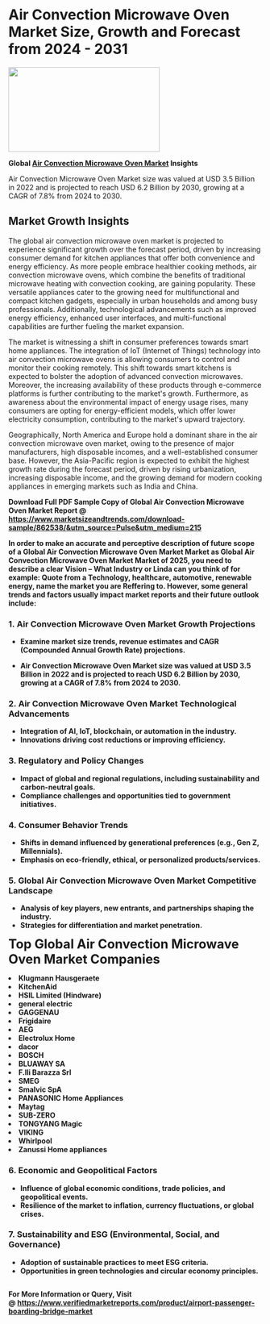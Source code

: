 <H1>Air Convection Microwave Oven Market Size, Growth and Forecast from 2024 - 2031</H1><img class="aligncenter size-medium wp-image-584254" src="https://thirdeyenews.in/wp-content/uploads/2024/09/Global-Market-Research-300x168.jpeg" alt="" width="300" height="168" /><p><strong>Global&nbsp;<a href="https://www.marketsizeandtrends.com/download-sample/862538/&amp;utm_source=Pulse&amp;utm_medium=215">Air Convection Microwave Oven Market</a> Insights</strong></p><p>Air Convection Microwave Oven Market size was valued at USD 3.5 Billion in 2022 and is projected to reach USD 6.2 Billion by 2030, growing at a CAGR of 7.8% from 2024 to 2030.</p><p><h2>Market Growth Insights</h2> <p>The global air convection microwave oven market is projected to experience significant growth over the forecast period, driven by increasing consumer demand for kitchen appliances that offer both convenience and energy efficiency. As more people embrace healthier cooking methods, air convection microwave ovens, which combine the benefits of traditional microwave heating with convection cooking, are gaining popularity. These versatile appliances cater to the growing need for multifunctional and compact kitchen gadgets, especially in urban households and among busy professionals. Additionally, technological advancements such as improved energy efficiency, enhanced user interfaces, and multi-functional capabilities are further fueling the market expansion.</p> <p><strong></strong></p> <p>The market is witnessing a shift in consumer preferences towards smart home appliances. The integration of IoT (Internet of Things) technology into air convection microwave ovens is allowing consumers to control and monitor their cooking remotely. This shift towards smart kitchens is expected to bolster the adoption of advanced convection microwaves. Moreover, the increasing availability of these products through e-commerce platforms is further contributing to the market's growth. Furthermore, as awareness about the environmental impact of energy usage rises, many consumers are opting for energy-efficient models, which offer lower electricity consumption, contributing to the market's upward trajectory.</p> <p>Geographically, North America and Europe hold a dominant share in the air convection microwave oven market, owing to the presence of major manufacturers, high disposable incomes, and a well-established consumer base. However, the Asia-Pacific region is expected to exhibit the highest growth rate during the forecast period, driven by rising urbanization, increasing disposable income, and the growing demand for modern cooking appliances in emerging markets such as India and China.</p> <p><strong></p><p><span class=""><strong>Download Full PDF Sample Copy of Global Air Convection Microwave Oven Market Report</strong> @ <a href="https://www.marketsizeandtrends.com/download-sample/862538/&amp;utm_source=Pulse&amp;utm_medium=215" target="_blank">https://www.marketsizeandtrends.com/download-sample/862538/&amp;utm_source=Pulse&amp;utm_medium=215</a></span></p><p>In order to make an accurate and perceptive description of future scope of a Global&nbsp;Air Convection Microwave Oven Market Market as Global&nbsp;Air Convection Microwave Oven Market Market of 2025, you need to describe a clear Vision &ndash; What Industry or Linda can you think of for example: Quote from a Technology, healthcare, automotive, renewable energy, name the market you are Reffering to. However, some general trends and factors usually impact market reports and their future outlook include:</p><h3>1.&nbsp;<strong>Air Convection Microwave Oven Market Growth Projections</strong></h3><ul><li>Examine market size trends, revenue estimates and CAGR (Compounded Annual Growth Rate) projections.</li><li><p>Air Convection Microwave Oven Market size was valued at USD 3.5 Billion in 2022 and is projected to reach USD 6.2 Billion by 2030, growing at a CAGR of 7.8% from 2024 to 2030.</p></li></ul><h3>2.&nbsp;<strong>Air Convection Microwave Oven Market Technological Advancements</strong></h3><ul><li>Integration of AI, IoT, blockchain, or automation in the industry.</li><li>Innovations driving cost reductions or improving efficiency.</li></ul><h3>3.&nbsp;<strong>Regulatory and Policy Changes</strong></h3><ul><li>Impact of global and regional regulations, including sustainability and carbon-neutral goals.</li><li>Compliance challenges and opportunities tied to government initiatives.</li></ul><h3>4.&nbsp;<strong>Consumer Behavior Trends</strong></h3><ul><li>Shifts in demand influenced by generational preferences (e.g., Gen Z, Millennials).</li><li>Emphasis on eco-friendly, ethical, or personalized products/services.</li></ul><h3>5.&nbsp;<strong>Global Air Convection Microwave Oven Market Competitive Landscape</strong></h3><ul><li>Analysis of key players, new entrants, and partnerships shaping the industry.</li><li>Strategies for differentiation and market penetration.</li></ul><p data-pm-slice="1 1 []"><span style="color: inherit; font-family: inherit; font-size: 25px;">Top Global Air Convection Microwave Oven Market Companies</span></p><div class="" data-test-id=""><p><li>Klugmann Hausgeraete</li><li> KitchenAid</li><li> HSIL Limited (Hindware)</li><li> general electric</li><li> GAGGENAU</li><li> Frigidaire</li><li> AEG</li><li> Electrolux Home</li><li> dacor</li><li> BOSCH</li><li> BLUAWAY SA</li><li> F.lli Barazza Srl</li><li> SMEG</li><li> Smalvic SpA</li><li> PANASONIC Home Appliances</li><li> Maytag</li><li> SUB-ZERO</li><li> TONGYANG Magic</li><li> VIKING</li><li> Whirlpool</li><li> Zanussi Home appliances</li></p></div><h3>6.&nbsp;<strong>Economic and Geopolitical Factors</strong></h3><ul><li>Influence of global economic conditions, trade policies, and geopolitical events.</li><li>Resilience of the market to inflation, currency fluctuations, or global crises.</li></ul><h3>7.&nbsp;<strong>Sustainability and ESG (Environmental, Social, and Governance)</strong></h3><ul><li>Adoption of sustainable practices to meet ESG criteria.</li><li>Opportunities in green technologies and circular economy principles.</li></ul><h2><strong style="font-size: 14px;">For More Information or Query, Visit @&nbsp;</strong><a style="background-color: #ffffff; font-size: 14px;" href="https://www.marketsizeandtrends.com/report/air-convection-microwave-oven-market/" target="_blank">https://www.verifiedmarketreports.com/product/airport-passenger-boarding-bridge-market</a></h2>
